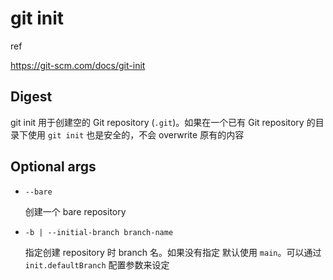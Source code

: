# git init

ref

https://git-scm.com/docs/git-init

## Digest

git init 用于创建空的 Git repository (`.git`)。如果在一个已有 Git repository 的目录下使用 `git init` 也是安全的，不会 overwrite 原有的内容

## Optional args

- `--bare`

  创建一个 bare repository

- `-b | --initial-branch branch-name`

  指定创建 repository 时 branch 名。如果没有指定 默认使用 `main`。可以通过 `init.defaultBranch` 配置参数来设定